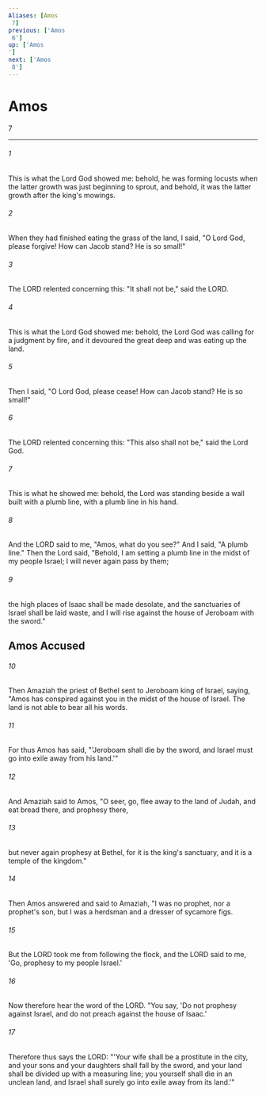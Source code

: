 ```yaml
---
Aliases: [Amos 7]
previous: ['Amos 6']
up: ['Amos']
next: ['Amos 8']
---
```

# Amos 7

***
 

###### 1 
This is what the Lord God showed me: behold, he was forming locusts when the latter growth was just beginning to sprout, and behold, it was the latter growth after the king's mowings.  

###### 2 
When they had finished eating the grass of the land, I said, "O Lord God, please forgive!  How can Jacob stand?  He is so small!"   

###### 3 
The LORD relented concerning this:  "It shall not be," said the LORD.  

###### 4 
This is what the Lord God showed me: behold, the Lord God was calling for a judgment by fire, and it devoured the great deep and was eating up the land.  

###### 5 
Then I said, "O Lord God, please cease!  How can Jacob stand?  He is so small!"   

###### 6 
The LORD relented concerning this:  "This also shall not be," said the Lord God.  

###### 7 
This is what he showed me: behold, the Lord was standing beside a wall built with a plumb line, with a plumb line in his hand.  

###### 8 
And the LORD said to me, "Amos, what do you see?" And I said, "A plumb line." Then the Lord said, "Behold, I am setting a plumb line  in the midst of my people Israel;  I will never again pass by them;   

###### 9 
the high places of Isaac shall be made desolate,  and the sanctuaries of Israel shall be laid waste,  and I will rise against the house of Jeroboam with the sword."  ## Amos Accused  

###### 10 
Then Amaziah the priest of Bethel sent to Jeroboam king of Israel, saying, "Amos has conspired against you in the midst of the house of Israel. The land is not able to bear all his words.  

###### 11 
For thus Amos has said, "'Jeroboam shall die by the sword,  and Israel must go into exile  away from his land.'"  

###### 12 
And Amaziah said to Amos, "O seer, go, flee away to the land of Judah, and eat bread there, and prophesy there,  

###### 13 
but never again prophesy at Bethel, for it is the king's sanctuary, and it is a temple of the kingdom."  

###### 14 
Then Amos answered and said to Amaziah, "I was no prophet, nor a prophet's son, but I was a herdsman and a dresser of sycamore figs.  

###### 15 
But the LORD took me from following the flock, and the LORD said to me, 'Go, prophesy to my people Israel.'  

###### 16 
Now therefore hear the word of the LORD. "You say, 'Do not prophesy against Israel,  and do not preach against the house of Isaac.'  

###### 17 
Therefore thus says the LORD: "'Your wife shall be a prostitute in the city,  and your sons and your daughters shall fall by the sword,  and your land shall be divided up with a measuring line;  you yourself shall die in an unclean land,  and Israel shall surely go into exile away from its land.'"
